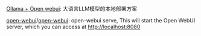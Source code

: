 



[Ollama + Open webui](https://www.mn.cyou/archives/ollama): 大语言LLM模型的本地部署方案

[open-webui](https://github.com/open-webui)/[open-webui](https://github.com/open-webui/open-webui): open-webui serve, This will start the Open WebUI server, which you can access at [http://localhost:8080](http://localhost:8080/)